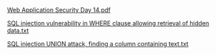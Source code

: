 [Web Application Security Day 14.pdf](https://github.com/fengsujie/Web-Application-Security-Day-14/files/9526190/Web.Application.Security.Day.14.pdf)


[SQL injection vulnerability in WHERE clause allowing retrieval of hidden data.txt](https://github.com/fengsujie/Web-Application-Security-Day-14/files/9526191/SQL.injection.vulnerability.in.WHERE.clause.allowing.retrieval.of.hidden.data.txt)


[SQL injection UNION attack, finding a column containing text.txt](https://github.com/fengsujie/Web-Application-Security-Day-14/files/9526192/SQL.injection.UNION.attack.finding.a.column.containing.text.txt)
